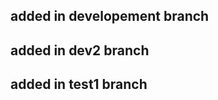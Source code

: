 added in developement branch
-----------------------------
added in dev2 branch
-----------------------------
added in test1 branch
-----------------------------

